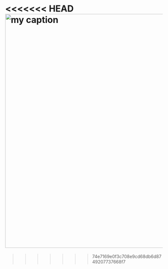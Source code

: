 <<<<<<< HEAD
<img src="./docs/header2.png" alt="my caption" style="width: 750px;"/>
=======

>>>>>>> 74e7169e0f3c708e9cd68db6d8749207737668f7




